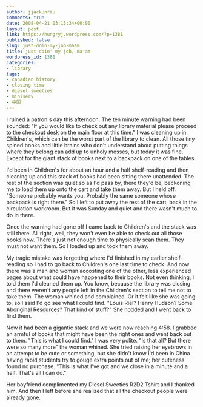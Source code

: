 ```yaml
---
author: jjackunrau
comments: true
date: 2008-04-21 03:15:34+00:00
layout: post
link: https://hungryj.wordpress.com/?p=1381
published: false
slug: just-doin-my-job-maam
title: just doin' my job, ma'am
wordpress_id: 1381
categories:
- library
tags:
- canadian history
- closing time
- diesel sweeties
- miniserv
- 中国
---
```


I ruined a patron's day this afternoon. The ten minute warning had been sounded: "If you would like to check out any library material please proceed to the checkout desk on the main floor at this time." I was cleaning up in Children's, which can be the worst part of the library to clean. All those tiny spined books and little brains who don't understand about putting things where they belong can add up to unholy messes, but today it was fine. Except for the giant stack of books next to a backpack on one of the tables.

I'd been in Children's for about an hour and a half shelf-reading and then cleaning up and this stack of books had been sitting there unattended. The rest of the section was quiet so as I'd pass by, there they'd be, beckoning me to load them up onto the cart and take them away. But I held off. "Someone probably wants you. Probably the same someone whose backpack is right there." So I left to put away the rest of the cart, back in the circulation workroom. But it was Sunday and quiet and there wasn't much to do in there.

Once the warning had gone off I came back to Children's and the stack was still there. All right, well, they won't even be able to check out all those books now. There's just not enough time to physically scan them. They must not want them. So I loaded up and took them away.

My tragic mistake was forgetting where I'd finished in my earlier shelf-reading so I had to go back to Children's one last time to check. And now there was a man and woman accosting one of the other, less experienced pages about what could have happened to their books. Not even thinking, I told them I'd cleaned them up. You know, because the library was closing and there weren't any people left in the Children's section to tell me not to take them. The woman whined and complained. Or it felt like she was going to, so I said I'd go see what I could find. "Louis Riel? Henry Hudson? Some Aboriginal Resources? That kind of stuff?" She nodded and I went back to find them.

Now it had been a gigantic stack and we were now reaching 4:58. I grabbed an armful of books that might have been the right ones and went back out to them. "This is what I could find." I was very polite. "Is that all? But there were so many more" the woman whined. She tried raising her eyebrows in an attempt to be cute or something, but she didn't know I'd been in China having rabid students try to gouge extra points out of me; her cuteness found no purchase. "This is what I've got and we close in a minute and a half. That's all I can do." 

Her boyfriend complimented my Diesel Sweeties R2D2 Tshirt and I thanked him. And then I left before she realized that all the checkout people were already gone.
